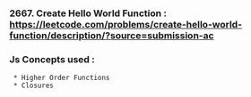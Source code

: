 
### 2667. Create Hello World Function  : https://leetcode.com/problems/create-hello-world-function/description/?source=submission-ac

### Js Concepts used :
     * Higher Order Functions
     * Closures 